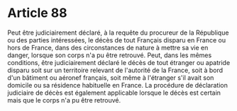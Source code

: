 # Article 88

Peut être judiciairement déclaré, à la requête du procureur de la République ou des parties intéressées, le décès de tout Français disparu en France ou hors de France, dans des circonstances de nature à mettre sa vie en danger, lorsque son corps n'a pu être retrouvé.   Peut, dans les mêmes conditions, être judiciairement déclaré le décès de tout étranger ou apatride disparu soit sur un territoire relevant de l'autorité de la France, soit à bord d'un bâtiment ou aéronef français, soit même à l'étranger s'il avait son domicile ou sa résidence habituelle en France.   La procédure de déclaration judiciaire de décès est également applicable lorsque le décès est certain mais que le corps n'a pu être retrouvé.